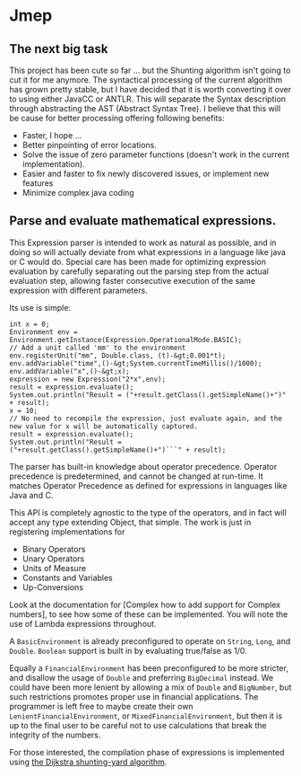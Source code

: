 # Jmep

## The next big task

This project has been cute so far ... but the Shunting algorithm isn't going to cut it for me anymore. The syntactical 
processing of the current algorithm has grown pretty stable, but I have decided that it is worth converting it over to 
using either JavaCC or ANTLR. This will separate the Syntax description through abstracting the AST (Abstract Syntax Tree). 
I believe that this will be cause for better processing offering following benefits:

* Faster, I hope ...
* Better pinpointing of error locations.
* Solve the issue of zero parameter functions (doesn't work in the current implementation).
* Easier and faster to fix newly discovered issues, or implement new features
* Minimize complex java coding

## Parse and evaluate mathematical expressions.

This Expression parser is intended to work as natural as possible, and in doing so will actually deviate from what 
expressions in a language like java or C would do. Special care has been made for optimizing expression evaluation 
by carefully separating out the parsing step from the actual evaluation step, allowing faster consecutive execution 
of the same expression with different parameters.

Its use is simple:


    int x = 0;
    Environment env = Environment.getInstance(Expression.OperationalMode.BASIC);
    // Add a unit called 'mm' to the environment
    env.registerUnit("mm", Double.class, (t)-&gt;0.001*t);
    env.addVariable("time",()-&gt;System.currentTimeMillis()/1000);
    env.addVariable("x",()-&gt;x);
    expression = new Expression("2*x",env);
    result = expression.evaluate();
    System.out.println("Result = ("+result.getClass().getSimpleName()+")" + result);
    x = 10;
    // No need to recompile the expression, just evaluate again, and the new value for x will be automatically captured.
    result = expression.evaluate();
    System.out.println("Result = ("+result.getClass().getSimpleName()+")```" + result);


The parser has built-in knowledge about operator precedence. Operator precedence is predetermined, 
and cannot be changed at run-time. It matches Operator Precedence as defined for expressions in languages 
like Java and C.

This API is completely agnostic to the type of the operators, and in fact will accept any type extending
Object, that simple. The work is just in registering implementations for

* Binary Operators
* Unary Operators
* Units of Measure
* Constants and Variables
* Up-Conversions

Look at the documentation for [Complex how to add support for Complex numbers], to see how some 
of these can be implemented. You will note the use of Lambda expressions throughout.

A `BasicEnvironment` is already preconfigured to operate on `String`, `Long`, 
and `Double`. `Boolean` support is built in by evaluating true/false as 1/0.

Equally a `FinancialEnvironment` has been preconfigured to be more stricter, and disallow the
usage of `Double` and preferring `BigDecimal` instead. We could have been more lenient 
by allowing a mix of `Double` and `BigNumber`, but such restrictions promotes proper 
use in financial applications. The programmer is left free to maybe create their own 
`LenientFinancialEnvironment`, or `MixedFinancialEnvironment`, but then it is up to the 
final user to be careful not to use calculations that break the integrity of the numbers.

For those interested, the compilation phase of expressions is implemented using 
<a href="http://en.wikipedia.org/wiki/Shunting-yard_algorithm">the Dijkstra shunting-yard algorithm</a>.

